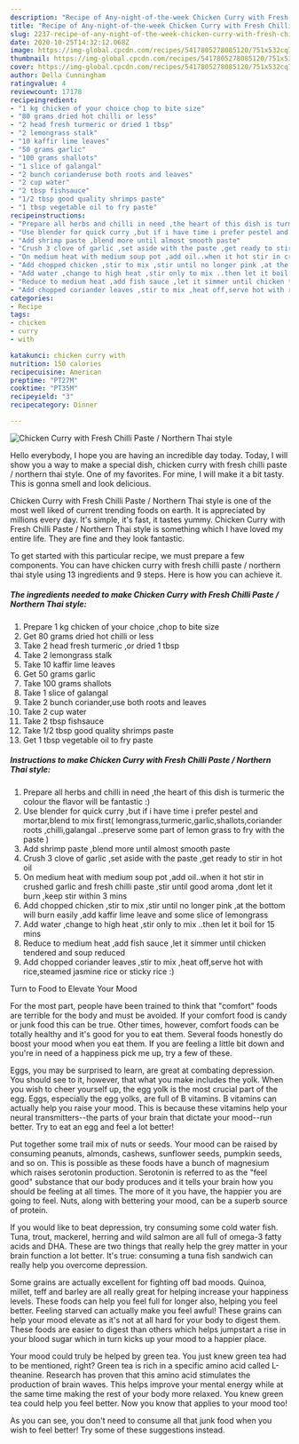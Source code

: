 ```yaml
---
description: "Recipe of Any-night-of-the-week Chicken Curry with Fresh Chilli Paste / Northern Thai style"
title: "Recipe of Any-night-of-the-week Chicken Curry with Fresh Chilli Paste / Northern Thai style"
slug: 2237-recipe-of-any-night-of-the-week-chicken-curry-with-fresh-chilli-paste-northern-thai-style
date: 2020-10-25T14:32:12.068Z
image: https://img-global.cpcdn.com/recipes/5417805278085120/751x532cq70/chicken-curry-with-fresh-chilli-paste-northern-thai-style-recipe-main-photo.jpg
thumbnail: https://img-global.cpcdn.com/recipes/5417805278085120/751x532cq70/chicken-curry-with-fresh-chilli-paste-northern-thai-style-recipe-main-photo.jpg
cover: https://img-global.cpcdn.com/recipes/5417805278085120/751x532cq70/chicken-curry-with-fresh-chilli-paste-northern-thai-style-recipe-main-photo.jpg
author: Della Cunningham
ratingvalue: 4
reviewcount: 17178
recipeingredient:
- "1 kg chicken of your choice chop to bite size"
- "80 grams dried hot chilli or less"
- "2 head fresh turmeric or dried 1 tbsp"
- "2 lemongrass stalk"
- "10 kaffir lime leaves"
- "50 grams garlic"
- "100 grams shallots"
- "1 slice of galangal"
- "2 bunch corianderuse both roots and leaves"
- "2 cup water"
- "2 tbsp fishsauce"
- "1/2 tbsp good quality shrimps paste"
- "1 tbsp vegetable oil to fry paste"
recipeinstructions:
- "Prepare all herbs and chilli in need ,the heart of this dish is turmeric the colour the flavor will be fantastic :)"
- "Use blender for quick curry ,but if i have time i prefer pestel and mortar,blend to mix first( lemongrass,turmeric,garlic,shallots,coriander roots ,chilli,galangal ..preserve some part of lemon grass to fry with the paste )"
- "Add shrimp paste ,blend more until almost smooth paste"
- "Crush 3 clove of garlic ,set aside with the paste ,get ready to stir in hot oil"
- "On medium heat with medium soup pot ,add oil..when it hot stir in crushed garlic and fresh chilli paste ,stir until good aroma ,dont let it burn ,keep stir within 3 mins"
- "Add chopped chicken ,stir to mix ,stir until no longer pink ,at the bottom will burn easily ,add kaffir lime leave and some slice of lemongrass"
- "Add water ,change to high heat ,stir only to mix ..then let it boil for 15 mins"
- "Reduce to medium heat ,add fish sauce ,let it simmer until chicken tendered and soup reduced"
- "Add chopped coriander leaves ,stir to mix ,heat off,serve hot with rice,steamed jasmine rice or sticky rice :)"
categories:
- Recipe
tags:
- chicken
- curry
- with

katakunci: chicken curry with 
nutrition: 150 calories
recipecuisine: American
preptime: "PT27M"
cooktime: "PT35M"
recipeyield: "3"
recipecategory: Dinner

---
```



![Chicken Curry with Fresh Chilli Paste / Northern Thai style](https://img-global.cpcdn.com/recipes/5417805278085120/751x532cq70/chicken-curry-with-fresh-chilli-paste-northern-thai-style-recipe-main-photo.jpg)

Hello everybody, I hope you are having an incredible day today. Today, I will show you a way to make a special dish, chicken curry with fresh chilli paste / northern thai style. One of my favorites. For mine, I will make it a bit tasty. This is gonna smell and look delicious.

Chicken Curry with Fresh Chilli Paste / Northern Thai style is one of the most well liked of current trending foods on earth. It is appreciated by millions every day. It's simple, it's fast, it tastes yummy. Chicken Curry with Fresh Chilli Paste / Northern Thai style is something which I have loved my entire life. They are fine and they look fantastic.




To get started with this particular recipe, we must prepare a few components. You can have chicken curry with fresh chilli paste / northern thai style using 13 ingredients and 9 steps. Here is how you can achieve it.

<!--inarticleads1-->

##### The ingredients needed to make Chicken Curry with Fresh Chilli Paste / Northern Thai style:

1. Prepare 1 kg chicken of your choice ,chop to bite size
1. Get 80 grams dried hot chilli or less
1. Take 2 head fresh turmeric ,or dried 1 tbsp
1. Take 2 lemongrass stalk
1. Take 10 kaffir lime leaves
1. Get 50 grams garlic
1. Take 100 grams shallots
1. Take 1 slice of galangal
1. Take 2 bunch coriander,use both roots and leaves
1. Take 2 cup water
1. Take 2 tbsp fishsauce
1. Take 1/2 tbsp good quality shrimps paste
1. Get 1 tbsp vegetable oil to fry paste




<!--inarticleads2-->

##### Instructions to make Chicken Curry with Fresh Chilli Paste / Northern Thai style:

1. Prepare all herbs and chilli in need ,the heart of this dish is turmeric the colour the flavor will be fantastic :)
1. Use blender for quick curry ,but if i have time i prefer pestel and mortar,blend to mix first( lemongrass,turmeric,garlic,shallots,coriander roots ,chilli,galangal ..preserve some part of lemon grass to fry with the paste )
1. Add shrimp paste ,blend more until almost smooth paste
1. Crush 3 clove of garlic ,set aside with the paste ,get ready to stir in hot oil
1. On medium heat with medium soup pot ,add oil..when it hot stir in crushed garlic and fresh chilli paste ,stir until good aroma ,dont let it burn ,keep stir within 3 mins
1. Add chopped chicken ,stir to mix ,stir until no longer pink ,at the bottom will burn easily ,add kaffir lime leave and some slice of lemongrass
1. Add water ,change to high heat ,stir only to mix ..then let it boil for 15 mins
1. Reduce to medium heat ,add fish sauce ,let it simmer until chicken tendered and soup reduced
1. Add chopped coriander leaves ,stir to mix ,heat off,serve hot with rice,steamed jasmine rice or sticky rice :)




Turn to Food to Elevate Your Mood


For the most part, people have been trained to think that "comfort" foods are terrible for the body and must be avoided. If your comfort food is candy or junk food this can be true. Other times, however, comfort foods can be totally healthy and it's good for you to eat them. Several foods honestly do boost your mood when you eat them. If you are feeling a little bit down and you're in need of a happiness pick me up, try a few of these.

Eggs, you may be surprised to learn, are great at combating depression. You should see to it, however, that what you make includes the yolk. When you wish to cheer yourself up, the egg yolk is the most crucial part of the egg. Eggs, especially the egg yolks, are full of B vitamins. B vitamins can actually help you raise your mood. This is because these vitamins help your neural transmitters--the parts of your brain that dictate your mood--run better. Try to eat an egg and feel a lot better!

Put together some trail mix of nuts or seeds. Your mood can be raised by consuming peanuts, almonds, cashews, sunflower seeds, pumpkin seeds, and so on. This is possible as these foods have a bunch of magnesium which raises serotonin production. Serotonin is referred to as the "feel good" substance that our body produces and it tells your brain how you should be feeling at all times. The more of it you have, the happier you are going to feel. Nuts, along with bettering your mood, can be a superb source of protein.

If you would like to beat depression, try consuming some cold water fish. Tuna, trout, mackerel, herring and wild salmon are all full of omega-3 fatty acids and DHA. These are two things that really help the grey matter in your brain function a lot better. It's true: consuming a tuna fish sandwich can really help you overcome depression. 

Some grains are actually excellent for fighting off bad moods. Quinoa, millet, teff and barley are all really great for helping increase your happiness levels. These foods can help you feel full for longer also, helping you feel better. Feeling starved can actually make you feel awful! These grains can help your mood elevate as it's not at all hard for your body to digest them. These foods are easier to digest than others which helps jumpstart a rise in your blood sugar which in turn kicks up your mood to a happier place.

Your mood could truly be helped by green tea. You just knew green tea had to be mentioned, right? Green tea is rich in a specific amino acid called L-theanine. Research has proven that this amino acid stimulates the production of brain waves. This helps improve your mental energy while at the same time making the rest of your body more relaxed. You knew green tea could help you feel better. Now you know that applies to your mood too!

As you can see, you don't need to consume all that junk food when you wish to feel better! Try  some  of  these  suggestions  instead.

